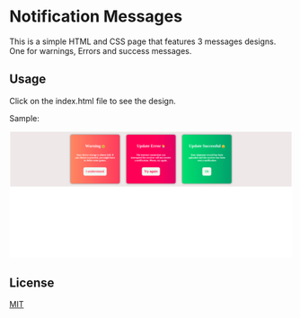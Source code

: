 # Notification Messages 

This is a simple HTML and CSS page that features 3 messages designs. One for warnings, Errors and success messages.

## Usage

Click on the index.html file to see the design.

Sample:

![alt text](field.png)

## License
[MIT](https://choosealicense.com/licenses/mit/)